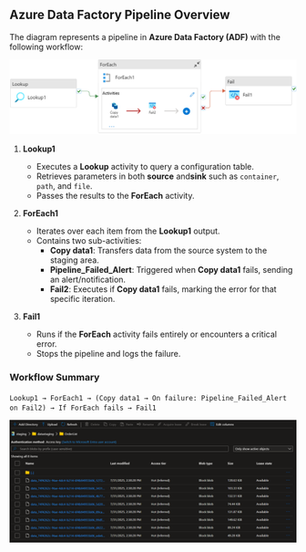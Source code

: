 ## Azure Data Factory Pipeline Overview

The diagram represents a pipeline in **Azure Data Factory (ADF)** with the following workflow:

![ADF Source to Staging](./img_staging/pl_source_2_staging.png)

1. **Lookup1**
   - Executes a **Lookup** activity to query a configuration table.
   - Retrieves parameters  in both **source** and**sink** such as `container`, `path`, and `file`.
   - Passes the results to the **ForEach** activity.

2. **ForEach1**
   - Iterates over each item from the **Lookup1** output.
   - Contains two sub-activities:
     - **Copy data1**: Transfers data from the source system to the staging area.
     - **Pipeline_Failed_Alert**: Triggered when **Copy data1** fails, sending an alert/notification.
     - **Fail2**: Executes if **Copy data1** fails, marking the error for that specific iteration.

3. **Fail1**
   - Runs if the **ForEach** activity fails entirely or encounters a critical error.
   - Stops the pipeline and logs the failure.

### Workflow Summary

`Lookup1 → ForEach1 → (Copy data1 → On failure: Pipeline_Failed_Alert on Fail2) → If ForEach fails → Fail1`

![Data in Staging (ADLS Gen 2)](./img_staging/data_staging.png)